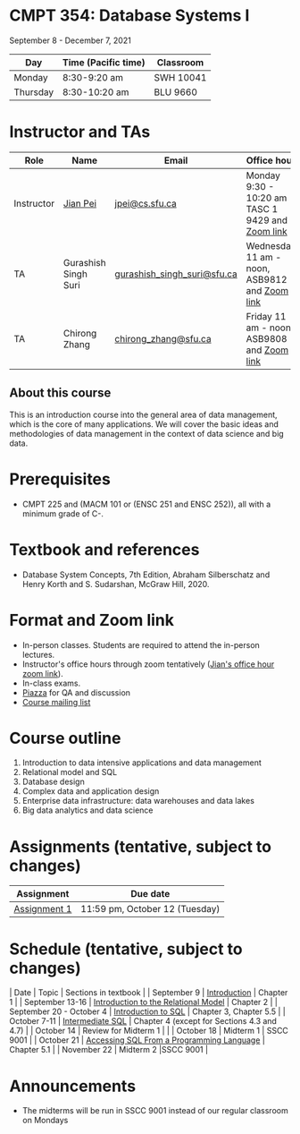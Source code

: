# CMPT 354: Database Systems I 
September 8 - December 7, 2021

| Day | Time (Pacific time) | Classroom |
|---|---|---|
| Monday | 8:30-9:20 am | SWH 10041 |
| Thursday | 8:30-10:20 am | BLU 9660 |

# Instructor and TAs

| Role | Name | Email | Office hour |
|---|---|---|---|
| Instructor | [Jian Pei](http://www.cs.sfu.ca/~jpei) | jpei@cs.sfu.ca | Monday 9:30 - 10:20 am TASC 1 9429 and [Zoom link](https://sfu.zoom.us/j/68175691648?pwd=VWp0cTUrZWNWdWVMWHFibHpZZ3RUdz09)|
| TA | Gurashish Singh Suri | gurashish_singh_suri@sfu.ca | Wednesday 11 am - noon, ASB9812 and [Zoom link](https://sfu.zoom.us/j/67194562170?pwd=bVZPRUh5ZUp1bVRIWXRYS0doNFkzQT09) |
| TA | Chirong Zhang | chirong_zhang@sfu.ca | Friday 11 am - noon, ASB9808 and [Zoom link](https://sfu.zoom.us/j/6388991382) |


## About this course

This is an introduction course into the general area of data management, which is the core of many applications. We will cover the basic ideas and methodologies of data management in the context of data science and big data.

# Prerequisites
- CMPT 225 and (MACM 101 or (ENSC 251 and ENSC 252)), all with a minimum grade of C-.

# Textbook and references
- Database System Concepts, 7th Edition, Abraham Silberschatz and Henry Korth and S. Sudarshan, McGraw Hill, 2020.

# Format and Zoom link
- In-person classes.  Students are required to attend the in-person lectures. 
- Instructor's office hours through zoom tentatively ([Jian's office hour zoom link](https://sfu.zoom.us/j/68175691648?pwd=VWp0cTUrZWNWdWVMWHFibHpZZ3RUdz09)).
- In-class exams.
- [Piazza](https://piazza.com/class/ktad2k2uwzb2nt) for QA and discussion
- [Course mailing list](http://www.cs.sfu.ca/CourseCentral/Hypermail/cmpt-354-d1)

# Course outline
1. Introduction to data intensive applications and data management
2. Relational model and SQL
3. Database design
4. Complex data and application design
5. Enterprise data infrastructure: data warehouses and data lakes
6. Big data analytics and data science

# Assignments (tentative, subject to changes)

| Assignment | Due date |
|---|---|
| [Assignment 1](https://www2.cs.sfu.ca/CourseCentral/Hypermail/cmpt-354-d1/att-0008/CMPT_354_Assignment_1.pdf) | 11:59 pm, October 12 (Tuesday) |

# Schedule (tentative, subject to changes)

| Date | Topic | Sections in textbook | 
| September 9 | [Introduction](https://www.cs.sfu.ca/cc/354/jpei/2021/introduction.pdf) | Chapter 1 | 
| September 13-16 | [Introduction to the Relational Model](https://www.cs.sfu.ca/cc/354/jpei/2021/relationalmodel.pdf) | Chapter 2 |
| September 20 - October 4 | [Introduction to SQL](https://www.cs.sfu.ca/cc/354/jpei/2021/introductionSQL.pdf) | Chapter 3, Chapter 5.5 |
| October 7-11 | [Intermediate SQL](https://www.cs.sfu.ca/cc/354/jpei/2021/intermediateSQL.pdf) | Chapter 4 (except for Sections 4.3 and 4.7) |
| October 14 | Review for Midterm 1 | |
| October 18 | Midterm 1 | SSCC 9001 |
| October 21 | [Accessing SQL From a Programming Language](https://www.cs.sfu.ca/cc/354/jpei/2021/AdvancedSQL.pdf) | Chapter 5.1 |
| November 22 | Midterm 2 |SSCC 9001 |

# Announcements

- The midterms will be run in SSCC 9001 instead of our regular classroom on Mondays

